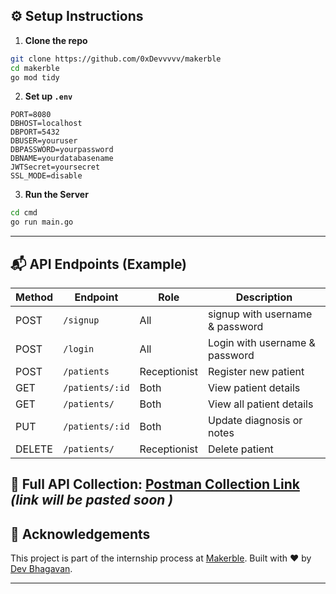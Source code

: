 
## ⚙️ Setup Instructions

1. **Clone the repo**

```bash
git clone https://github.com/0xDevvvvv/makerble
cd makerble
go mod tidy
```

2. **Set up `.env`**

```env
PORT=8080
DBHOST=localhost
DBPORT=5432
DBUSER=youruser
DBPASSWORD=yourpassword
DBNAME=yourdatabasename
JWTSecret=yoursecret
SSL_MODE=disable
```

3. **Run the Server**

```bash
cd cmd
go run main.go
```

---

## 📬 API Endpoints (Example)

| Method | Endpoint            | Role         | Description                        |
|--------|---------------------|--------------|------------------------------------|
| POST   | `/signup`            | All         | signup with username & password    |
| POST   | `/login`            | All          | Login with username & password     |
| POST   | `/patients`         | Receptionist | Register new patient               |
| GET    | `/patients/:id`     | Both         | View patient details               |
| GET    | `/patients/   `     | Both         | View all patient details           |
| PUT    | `/patients/:id`     | Both         | Update diagnosis or notes          |
| DELETE | `/patients/   `     | Receptionist | Delete patient                     |

🧾 Full API Collection: [Postman Collection Link](#) *(link will be pasted soon )*
---

## 🙌 Acknowledgements

This project is part of the internship process at [Makerble](https://makerble.com). Built with ❤️ by [Dev Bhagavan](https://dev-bhagavan.vercel.app).

---

